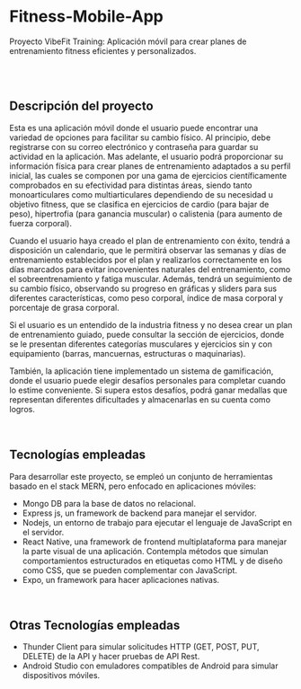 # Fitness-Mobile-App
Proyecto VibeFit Training: Aplicación móvil para crear planes de entrenamiento fitness eficientes y personalizados.

<br><br>

## Descripción del proyecto
Esta es una aplicación móvil donde el usuario puede encontrar una variedad de opciones para facilitar su cambio físico. Al principio, debe registrarse con su correo electrónico y contraseña para guardar su actividad en la aplicación. Mas adelante, el usuario podrá proporcionar su información física para crear planes de entrenamiento adaptados a su perfil inicial, las cuales se componen por una gama de ejercicios científicamente comprobados en su efectividad para distintas áreas, siendo tanto monoarticulares como multiarticulares dependiendo de su necesidad u objetivo fitness, que se clasifica en ejercicios de cardio (para bajar de peso), hipertrofia (para ganancia muscular) o calistenia (para aumento de fuerza corporal). 

Cuando el usuario haya creado el plan de entrenamiento con éxito, tendrá a disposición un calendario, que le permitirá observar las semanas y días de entrenamiento establecidos por el plan y realizarlos correctamente en los días marcados para evitar incovenientes naturales del entrenamiento, como el sobreentrenamiento y fatiga muscular. Además, tendrá un seguimiento de su cambio físico, observando su progreso en gráficas y sliders para sus diferentes características, como peso corporal, índice de masa corporal y porcentaje de grasa corporal.

Si el usuario es un entendido de la industria fitness y no desea crear un plan de entrenamiento guiado, puede consultar la sección de ejercicios, donde se le presentan diferentes categorías musculares y ejercicios sin y con equipamiento (barras, mancuernas, estructuras o maquinarias).

También, la aplicación tiene implementado un sistema de gamificación, donde el usuario puede elegir desafíos personales para completar cuando lo estime conveniente. Si supera estos desafíos, podrá ganar medallas que representan diferentes dificultades y almacenarlas en su cuenta como logros.

<br>

## Tecnologías empleadas
Para desarrollar este proyecto, se empleó un conjunto de herramientas basado en el stack MERN, pero enfocado en aplicaciones móviles: 
* Mongo DB para la base de datos no relacional.
* Express js, un framework de backend para manejar el servidor.
* Nodejs, un entorno de trabajo para ejecutar el lenguaje de JavaScript en el servidor.
* React Native, una framework de frontend multiplataforma para manejar la parte visual de una aplicación. Contempla métodos que simulan comportamientos estructurados en etiquetas como HTML y de diseño como CSS, que se pueden complementar con JavaScript.
* Expo, un framework para hacer aplicaciones nativas.

<br>

## Otras Tecnologías empleadas
* Thunder Client para simular solicitudes HTTP (GET, POST, PUT, DELETE) de la API y hacer pruebas de API Rest.
* Android Studio con emuladores compatibles de Android para simular dispositivos móviles.
